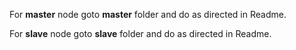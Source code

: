 For **master** node goto **master** folder and do as directed in Readme.

For **slave** node goto **slave** folder and do as directed in Readme.
